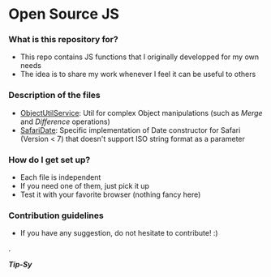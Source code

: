 # Open Source JS #

### What is this repository for? ###

* This repo contains JS functions that I originally developped for my own needs
* The idea is to share my work whenever I feel it can be useful to others

### Description of the files ###

* [ObjectUtilService](ObjectUtilService.js): Util for complex Object manipulations (such as *Merge* and *Difference* operations)
* [SafariDate](SafariDate.js): Specific implementation of Date constructor for Safari (Version < 7) that doesn't support ISO string format as a parameter

### How do I get set up? ###

* Each file is independent
* If you need one of them, just pick it up
* Test it with your favorite browser (nothing fancy here)

### Contribution guidelines ###

* If you have any suggestion, do not hesitate to contribute! :)

.

***Tip-Sy***
